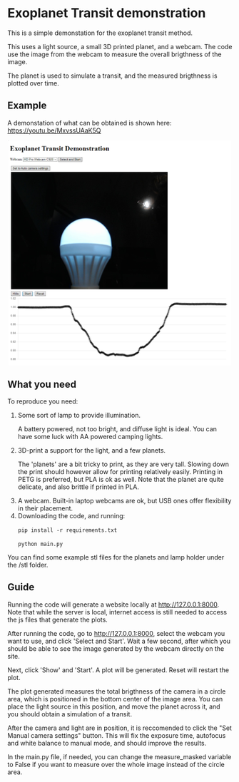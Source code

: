 # Exoplanet Transit demonstration
This is a simple demonstation for the exoplanet transit method.

This uses a light source, a small 3D printed planet, and a webcam.
The code use the image from the webcam to measure the overall brigthness of the image.

The planet is used to simulate a transit, and the measured brigthness is plotted over time.

## Example
A demonstation of what can be obtained is shown here: https://youtu.be/MxvssUAaK5Q

<p align="center">
<img align="center" src="/example/example.png" width="500">
</p>

## What you need

To reproduce you need:

1. Some sort of lamp to provide illumination.<p/><p/>
A battery powered, not too bright, and diffuse light is ideal.
You can have some luck with AA powered camping lights.
2. 3D-print a support for the light, and a few planets.<p/><p/>
The 'planets' are a bit tricky to print, as they are very tall. Slowing down the print should however allow for printing relatively easily.
Printing in PETG is preferred, but PLA is ok as well. Note that the planet are quite delicate, and also brittle if printed in PLA.
3. A webcam. Built-in laptop webcams are ok, but USB ones offer flexibility in their placement.
4. Downloading the code, and running:<p/><p/> ```pip install -r requirements.txt``` <p/><p/>```python main.py```

You can find some example stl files for the planets and lamp holder under the /stl folder.

## Guide
Running the code will generate a website locally at http://127.0.0.1:8000.
Note that while the server is local, internet access is still needed to access the js files that generate the plots.

After running the code, go to http://127.0.0.1:8000, select the webcam you want to use, and click 'Select and Start'.
Wait a few second, after which you should be able to see the image generated by the webcam directly on the site.

Next, click 'Show' and 'Start'. A plot will be generated.
Reset will restart the plot.

The plot generated measures the total brigthness of the camera in a circle area, which is positioned in the bottom center of the image area.
You can place the light source in this position, and move the planet across it, and you should obtain a simulation of a transit.

After the camera and light are in position, it is reccomended to click the "Set Manual camera settings" button.
This will fix the exposure time, autofocus and white balance to manual mode, and should improve the results.

In the main.py file, if needed, you can change the measure_masked variable to False if you want to measure over the whole image instead of the circle area.

